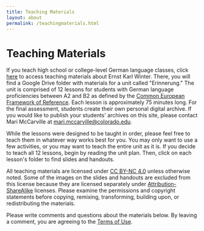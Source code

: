 ```yaml
---
title: Teaching Materials
layout: about
permalink: /teachingmaterials.html
---
```


# Teaching Materials 

If you teach high school or college-level German language classes, click [here](https://drive.google.com/drive/folders/1qUFjtANOm1kX6L6RChtfLrqijrOSyv_f?usp=sharing) to access teaching materials about Ernst Karl Winter. There, you will find a Google Drive folder with materials for a unit called "Erinnerung." The unit is comprised of 12 lessons for students with German language proficiencies between A2 and B2 as defined by the [Common European Framework of Reference](https://www.coe.int/en/web/common-european-framework-reference-languages/level-descriptions). Each lesson is approximately 75 minutes long. For the final assessment, students create their own personal digital archive. If you would like to publish your students' archives on this site, please contact Mari McCarville at mari.mccarville@colorado.edu. 

While the lessons were designed to be taught in order, please feel free to teach them in whatever way works best for you. You may only want to use a few activities, or you may want to teach the entire unit as it is. If you decide to teach all 12 lessons, begin by reading the unit plan. Then, click on each lesson's folder to find slides and handouts.    

All teaching materials are licensed under [CC BY-NC 4.0](https://creativecommons.org/licenses/by-nc/4.0/) unless otherwise noted. Some of the images on the slides and handouts are excluded from this license because they are licensed separately under [Attribution-ShareAlike](https://guides.lib.umich.edu/creativecommons/licenses) licenses. Please examine the permissions and copyright statements before copying, remixing, transforming, building upon, or redistributing the materials.     

Please write comments and questions about the materials below. By leaving a comment, you are agreeing to the [Terms of Use](https://marimccarville.github.io/digital_exhibition/termsofuse.html).
